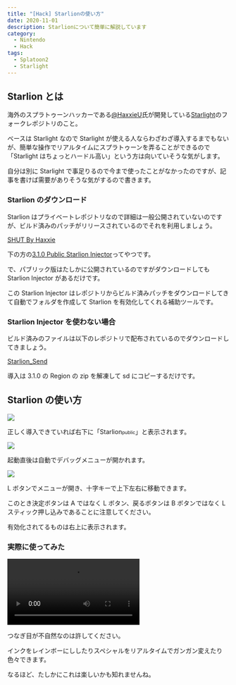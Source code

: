 ```yaml
---
title: "[Hack] Starlionの使い方"
date: 2020-11-01
description: Starlionについて簡単に解説しています
category:
  - Nintendo
  - Hack
tags:
  - Splatoon2
  - Starlight
---
```


## Starlion とは

海外のスプラトゥーンハッカーである[@HaxxieU](https://twitter.com/HaxxieU)氏が開発している[Starlight](https://github.com/shadowninja108/Starlight)のフォークレポジトリのこと。

ベースは Starlight なので Starlight が使える人ならわざわざ導入するまでもないが、簡単な操作でリアルタイムにスプラトゥーンを弄ることができるので「Starlight はちょっとハードル高い」という方は向いていそうな気がします。

自分は別に Starlight で事足りるので今まで使ったことがなかったのですが、記事を書けば需要がありそうな気がするので書きます。

### Starlion のダウンロード

Starlion はプライベートレポジトリなので詳細は一般公開されていないのですが、ビルド済みのパッチがリリースされているのでそれを利用しましょう。

[SHUT By Haxxie](https://splatoon-hackers.github.io/downloads.html)

下の方の[3.1.0 Public Starlion Injector](https://splatoon-hackers.github.io/assets/misc/starlion-injector-gui.rar)ってやつです。

で、パブリック版はたしかに公開されているのですがダウンロードしても Starlion Injector があるだけです。

この Starlion Injector はレポジトリからビルド済みパッチをダウンロードしてきて自動でフォルダを作成して Starlion を有効化してくれる補助ツールです。

### Starlion Injector を使わない場合

ビルド済みのファイルは以下のレポジトリで配布されているのでダウンロードしてきましょう。

[Starlion_Send](https://github.com/Splat2Haxxie/Starlion_Send)

導入は 3.1.0 の Region の zip を解凍して sd にコピーするだけです。

## Starlion の使い方

![](https://pbs.twimg.com/media/E4h4M12VgAQx0Rv?format=png)

正しく導入できていれば右下に「<span style="font-size: 100%;">Starlion</span><span style="font-size: 75%;">public</span>」と表示されます。

![](https://pbs.twimg.com/media/E4h4OgMVIAAjfXs?format=png)

起動直後は自動でデバッグメニューが開かれます。

![](https://pbs.twimg.com/media/E4h4QPcUUAMr52v?format=png)

L ボタンでメニューが開き、十字キーで上下左右に移動できます。

このとき決定ボタンは A ではなく L ボタン、戻るボタンは B ボタンではなく L スティック押し込みであることに注意してください。

有効化されてるものは右上に表示されます。

### 実際に使ってみた

<video controls src="https://video.twimg.com/ext_tw_video/1407507165753974786/pu/vid/1280x720/dpc0ABPHuttyvM1u.mp4"></video>

つなぎ目が不自然なのは許してください。

インクをレインボーにししたりスペシャルをリアルタイムでガンガン変えたり色々できます。

なるほど、たしかにこれは楽しいかも知れませんね。
